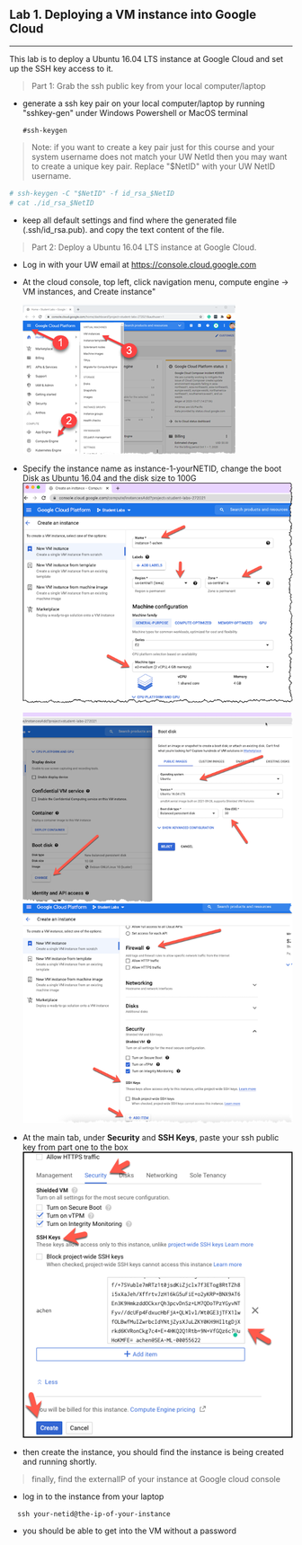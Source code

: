 ## Lab 1. Deploying a VM instance into Google Cloud
____

This lab is to deploy a Ubuntu 16.04 LTS instance at Google Cloud and set up the SSH key access to it.

>Part 1: Grab the ssh public key from your local computer/laptop

* generate a ssh key pair on your local computer/laptop by running "sshkey-gen" under Windows Powershell or MacOS terminal
  
  ```
  #ssh-keygen
  ```
> Note: if you want to create a key pair just for this course and your system username does not match your UW NetId then you may want to create a unique key pair. Replace "$NetID" with your UW NetID username.

```bash
# ssh-keygen -C "$NetID" -f id_rsa_$NetID
# cat ./id_rsa_$NetID
```

* keep all default settings and find where the generated file (.ssh/id_rsa.pub). and copy the text content of the file.


> Part 2: Deploy a Ubuntu 16.04 LTS instance at Google Cloud.


* Log in with your UW email at https://console.cloud.google.com

* At the cloud console, top left, click navigation menu, compute engine -> VM instances, and Create instance"

  ![Create a VM](https://github.com/alexchenuw/devopslabs/blob/main/Lab-1/lab1-1.png)

* Specify the instance name as instance-1-yourNETID, change the boot Disk as Ubuntu 16.04 and the disk size to 100G
  ![instance name and disk and key](https://github.com/alexchenuw/devopslabs/blob/main/Lab-1/lab1-2.png)
  
  ![disk to ubuntu](https://github.com/alexchenuw/devopslabs/blob/main/Lab-1/lab1-3.png)
  ![key](https://github.com/alexchenuw/devopslabs/blob/main/Lab-1/lab1-4.png)

* At the main tab, under **Security** and **SSH Keys**, paste your ssh public key from part one to the box
![add ssh key](https://github.com/alexchenuw/devopslabs/blob/main/Lab-1/ssh-gcp-key.png)

* then create the instance, you should find the instance is being created and running shortly.

> finally, find the externalIP of your instance at Google cloud console

* log in to the instance from your laptop

```
  ssh your-netid@the-ip-of-your-instance
```
* you should be able to get into the VM without a password
